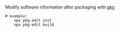 Modify software information after packaging with [pkg](https://www.npmjs.com/package/pkg)

```shell
# example:
    npx pkg-edit init
    npx pkg-edit build
```
